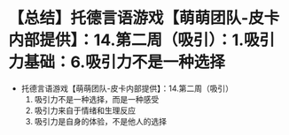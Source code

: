 # 【总结】托德言语游戏【萌萌团队-皮卡内部提供】：14.第二周（吸引）：1.吸引力基础：6.吸引力不是一种选择

-   托德言语游戏【萌萌团队-皮卡内部提供】：14.第二周（吸引）
    1.  吸引力不是一种选择，而是一种感受
    2.  吸引力来自于情绪和生理反应
    3.  吸引力是自身的体验，不是他人的选择